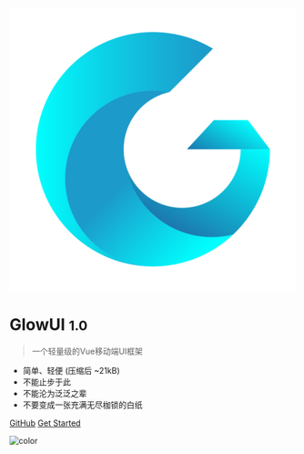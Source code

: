 <!-- _coverpage.md -->

![logo](_media/icon.png)

# GlowUI <small>1.0</small>

> 一个轻量级的Vue移动端UI框架

- 简单、轻便 (压缩后 ~21kB)
- 不能止步于此
- 不能沦为泛泛之辈
- 不要变成一张充满无尽枷锁的白纸

[GitHub](https://github.com/docsifyjs/docsify/)
[Get Started](zh-cn/)

![color](#ffffff)